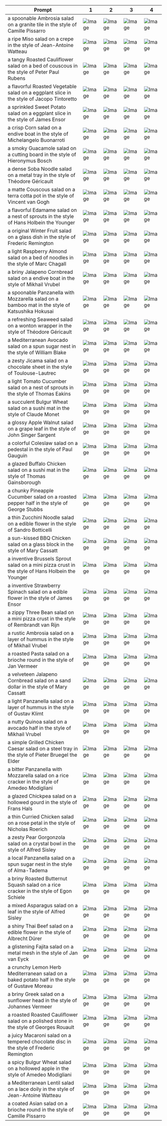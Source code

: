 | Prompt | 1 | 2 | 3 | 4 |
|-|-|-|-|-|
| a spoonable Ambrosia salad on a granite tile in the style of Camille Pissarro | ![Image](https://salad-benchmark-public-assets.s3.us-east-2.amazonaws.com/sdxl/00ade384-cbf4-4734-982a-62dff904dc14-0.jpg) | ![Image](https://salad-benchmark-public-assets.s3.us-east-2.amazonaws.com/sdxl/00ade384-cbf4-4734-982a-62dff904dc14-1.jpg) | ![Image](https://salad-benchmark-public-assets.s3.us-east-2.amazonaws.com/sdxl/00ade384-cbf4-4734-982a-62dff904dc14-2.jpg) | ![Image](https://salad-benchmark-public-assets.s3.us-east-2.amazonaws.com/sdxl/00ade384-cbf4-4734-982a-62dff904dc14-3.jpg) |
| a ripe Miso salad on a crepe in the style of Jean-Antoine Watteau | ![Image](https://salad-benchmark-public-assets.s3.us-east-2.amazonaws.com/sdxl/f6050432-83bd-4847-9631-e58ba9789635-0.jpg) | ![Image](https://salad-benchmark-public-assets.s3.us-east-2.amazonaws.com/sdxl/f6050432-83bd-4847-9631-e58ba9789635-1.jpg) | ![Image](https://salad-benchmark-public-assets.s3.us-east-2.amazonaws.com/sdxl/f6050432-83bd-4847-9631-e58ba9789635-2.jpg) | ![Image](https://salad-benchmark-public-assets.s3.us-east-2.amazonaws.com/sdxl/f6050432-83bd-4847-9631-e58ba9789635-3.jpg) |
| a tangy Roasted Cauliflower salad on a bed of couscous in the style of Peter Paul Rubens | ![Image](https://salad-benchmark-public-assets.s3.us-east-2.amazonaws.com/sdxl/fa01df83-eb85-4c9c-befc-900904a81636-0.jpg) | ![Image](https://salad-benchmark-public-assets.s3.us-east-2.amazonaws.com/sdxl/fa01df83-eb85-4c9c-befc-900904a81636-1.jpg) | ![Image](https://salad-benchmark-public-assets.s3.us-east-2.amazonaws.com/sdxl/fa01df83-eb85-4c9c-befc-900904a81636-2.jpg) | ![Image](https://salad-benchmark-public-assets.s3.us-east-2.amazonaws.com/sdxl/fa01df83-eb85-4c9c-befc-900904a81636-3.jpg) |
| a flavorful Roasted Vegetable salad on a eggplant slice in the style of Jacopo Tintoretto | ![Image](https://salad-benchmark-public-assets.s3.us-east-2.amazonaws.com/sdxl/5fcdf89c-1dc9-4e90-917d-d22db3b2e6ab-0.jpg) | ![Image](https://salad-benchmark-public-assets.s3.us-east-2.amazonaws.com/sdxl/5fcdf89c-1dc9-4e90-917d-d22db3b2e6ab-1.jpg) | ![Image](https://salad-benchmark-public-assets.s3.us-east-2.amazonaws.com/sdxl/5fcdf89c-1dc9-4e90-917d-d22db3b2e6ab-2.jpg) | ![Image](https://salad-benchmark-public-assets.s3.us-east-2.amazonaws.com/sdxl/5fcdf89c-1dc9-4e90-917d-d22db3b2e6ab-3.jpg) |
| a sprinkled Sweet Potato salad on a eggplant slice in the style of James Ensor | ![Image](https://salad-benchmark-public-assets.s3.us-east-2.amazonaws.com/sdxl/467766b6-9ddb-4bc2-b0a9-1a6ad960fb1f-0.jpg) | ![Image](https://salad-benchmark-public-assets.s3.us-east-2.amazonaws.com/sdxl/467766b6-9ddb-4bc2-b0a9-1a6ad960fb1f-1.jpg) | ![Image](https://salad-benchmark-public-assets.s3.us-east-2.amazonaws.com/sdxl/467766b6-9ddb-4bc2-b0a9-1a6ad960fb1f-2.jpg) | ![Image](https://salad-benchmark-public-assets.s3.us-east-2.amazonaws.com/sdxl/467766b6-9ddb-4bc2-b0a9-1a6ad960fb1f-3.jpg) |
| a crisp Corn salad on a endive boat in the style of Michelangelo Buonarroti | ![Image](https://salad-benchmark-public-assets.s3.us-east-2.amazonaws.com/sdxl/fae13a9f-5496-4ea6-9fa4-af953afe6a02-0.jpg) | ![Image](https://salad-benchmark-public-assets.s3.us-east-2.amazonaws.com/sdxl/fae13a9f-5496-4ea6-9fa4-af953afe6a02-1.jpg) | ![Image](https://salad-benchmark-public-assets.s3.us-east-2.amazonaws.com/sdxl/fae13a9f-5496-4ea6-9fa4-af953afe6a02-2.jpg) | ![Image](https://salad-benchmark-public-assets.s3.us-east-2.amazonaws.com/sdxl/fae13a9f-5496-4ea6-9fa4-af953afe6a02-3.jpg) |
| a smoky Guacamole salad on a cutting board in the style of Hieronymus Bosch | ![Image](https://salad-benchmark-public-assets.s3.us-east-2.amazonaws.com/sdxl/1337fde0-0be5-41c9-accd-99370131c8ee-0.jpg) | ![Image](https://salad-benchmark-public-assets.s3.us-east-2.amazonaws.com/sdxl/1337fde0-0be5-41c9-accd-99370131c8ee-1.jpg) | ![Image](https://salad-benchmark-public-assets.s3.us-east-2.amazonaws.com/sdxl/1337fde0-0be5-41c9-accd-99370131c8ee-2.jpg) | ![Image](https://salad-benchmark-public-assets.s3.us-east-2.amazonaws.com/sdxl/1337fde0-0be5-41c9-accd-99370131c8ee-3.jpg) |
| a dense Soba Noodle salad on a metal tray in the style of Théodore Géricault | ![Image](https://salad-benchmark-public-assets.s3.us-east-2.amazonaws.com/sdxl/dab1f50d-1513-45df-a103-044002e7799a-0.jpg) | ![Image](https://salad-benchmark-public-assets.s3.us-east-2.amazonaws.com/sdxl/dab1f50d-1513-45df-a103-044002e7799a-1.jpg) | ![Image](https://salad-benchmark-public-assets.s3.us-east-2.amazonaws.com/sdxl/dab1f50d-1513-45df-a103-044002e7799a-2.jpg) | ![Image](https://salad-benchmark-public-assets.s3.us-east-2.amazonaws.com/sdxl/dab1f50d-1513-45df-a103-044002e7799a-3.jpg) |
| a matte Couscous salad on a terra cotta pot in the style of Vincent van Gogh | ![Image](https://salad-benchmark-public-assets.s3.us-east-2.amazonaws.com/sdxl/74ab0ebf-7372-495c-a8f7-20480f8908cc-0.jpg) | ![Image](https://salad-benchmark-public-assets.s3.us-east-2.amazonaws.com/sdxl/74ab0ebf-7372-495c-a8f7-20480f8908cc-1.jpg) | ![Image](https://salad-benchmark-public-assets.s3.us-east-2.amazonaws.com/sdxl/74ab0ebf-7372-495c-a8f7-20480f8908cc-2.jpg) | ![Image](https://salad-benchmark-public-assets.s3.us-east-2.amazonaws.com/sdxl/74ab0ebf-7372-495c-a8f7-20480f8908cc-3.jpg) |
| a flavorful Edamame salad on a nest of sprouts in the style of Hans Holbein the Younger | ![Image](https://salad-benchmark-public-assets.s3.us-east-2.amazonaws.com/sdxl/36bbd474-920e-49e4-a844-5a197e917985-0.jpg) | ![Image](https://salad-benchmark-public-assets.s3.us-east-2.amazonaws.com/sdxl/36bbd474-920e-49e4-a844-5a197e917985-1.jpg) | ![Image](https://salad-benchmark-public-assets.s3.us-east-2.amazonaws.com/sdxl/36bbd474-920e-49e4-a844-5a197e917985-2.jpg) | ![Image](https://salad-benchmark-public-assets.s3.us-east-2.amazonaws.com/sdxl/36bbd474-920e-49e4-a844-5a197e917985-3.jpg) |
| a original Winter Fruit salad on a glass dish in the style of Frederic Remington | ![Image](https://salad-benchmark-public-assets.s3.us-east-2.amazonaws.com/sdxl/5909f9b6-3cf7-4722-b334-ab79a991eecf-0.jpg) | ![Image](https://salad-benchmark-public-assets.s3.us-east-2.amazonaws.com/sdxl/5909f9b6-3cf7-4722-b334-ab79a991eecf-1.jpg) | ![Image](https://salad-benchmark-public-assets.s3.us-east-2.amazonaws.com/sdxl/5909f9b6-3cf7-4722-b334-ab79a991eecf-2.jpg) | ![Image](https://salad-benchmark-public-assets.s3.us-east-2.amazonaws.com/sdxl/5909f9b6-3cf7-4722-b334-ab79a991eecf-3.jpg) |
| a light Raspberry Almond salad on a bed of noodles in the style of Marc Chagall | ![Image](https://salad-benchmark-public-assets.s3.us-east-2.amazonaws.com/sdxl/1eed1b0d-6551-4b9a-bd2a-db58e2bf7e0a-0.jpg) | ![Image](https://salad-benchmark-public-assets.s3.us-east-2.amazonaws.com/sdxl/1eed1b0d-6551-4b9a-bd2a-db58e2bf7e0a-1.jpg) | ![Image](https://salad-benchmark-public-assets.s3.us-east-2.amazonaws.com/sdxl/1eed1b0d-6551-4b9a-bd2a-db58e2bf7e0a-2.jpg) | ![Image](https://salad-benchmark-public-assets.s3.us-east-2.amazonaws.com/sdxl/1eed1b0d-6551-4b9a-bd2a-db58e2bf7e0a-3.jpg) |
| a briny Jalapeno Cornbread salad on a endive boat in the style of Mikhail Vrubel | ![Image](https://salad-benchmark-public-assets.s3.us-east-2.amazonaws.com/sdxl/6cf5e5fa-120a-439a-bb18-1e8452534edf-0.jpg) | ![Image](https://salad-benchmark-public-assets.s3.us-east-2.amazonaws.com/sdxl/6cf5e5fa-120a-439a-bb18-1e8452534edf-1.jpg) | ![Image](https://salad-benchmark-public-assets.s3.us-east-2.amazonaws.com/sdxl/6cf5e5fa-120a-439a-bb18-1e8452534edf-2.jpg) | ![Image](https://salad-benchmark-public-assets.s3.us-east-2.amazonaws.com/sdxl/6cf5e5fa-120a-439a-bb18-1e8452534edf-3.jpg) |
| a spoonable Panzanella with Mozzarella salad on a bamboo mat in the style of Katsushika Hokusai | ![Image](https://salad-benchmark-public-assets.s3.us-east-2.amazonaws.com/sdxl/1d563a95-0a68-42dd-9fb0-1d055e13f1a4-0.jpg) | ![Image](https://salad-benchmark-public-assets.s3.us-east-2.amazonaws.com/sdxl/1d563a95-0a68-42dd-9fb0-1d055e13f1a4-1.jpg) | ![Image](https://salad-benchmark-public-assets.s3.us-east-2.amazonaws.com/sdxl/1d563a95-0a68-42dd-9fb0-1d055e13f1a4-2.jpg) | ![Image](https://salad-benchmark-public-assets.s3.us-east-2.amazonaws.com/sdxl/1d563a95-0a68-42dd-9fb0-1d055e13f1a4-3.jpg) |
| a refreshing Seaweed salad on a wonton wrapper in the style of Théodore Géricault | ![Image](https://salad-benchmark-public-assets.s3.us-east-2.amazonaws.com/sdxl/e91920da-1933-4e17-9f48-19f010e334e3-0.jpg) | ![Image](https://salad-benchmark-public-assets.s3.us-east-2.amazonaws.com/sdxl/e91920da-1933-4e17-9f48-19f010e334e3-1.jpg) | ![Image](https://salad-benchmark-public-assets.s3.us-east-2.amazonaws.com/sdxl/e91920da-1933-4e17-9f48-19f010e334e3-2.jpg) | ![Image](https://salad-benchmark-public-assets.s3.us-east-2.amazonaws.com/sdxl/e91920da-1933-4e17-9f48-19f010e334e3-3.jpg) |
| a Mediterranean Avocado salad on a spun sugar nest in the style of William Blake | ![Image](https://salad-benchmark-public-assets.s3.us-east-2.amazonaws.com/sdxl/f18a1617-0948-4c92-9f5e-f3fe42fee31b-0.jpg) | ![Image](https://salad-benchmark-public-assets.s3.us-east-2.amazonaws.com/sdxl/f18a1617-0948-4c92-9f5e-f3fe42fee31b-1.jpg) | ![Image](https://salad-benchmark-public-assets.s3.us-east-2.amazonaws.com/sdxl/f18a1617-0948-4c92-9f5e-f3fe42fee31b-2.jpg) | ![Image](https://salad-benchmark-public-assets.s3.us-east-2.amazonaws.com/sdxl/f18a1617-0948-4c92-9f5e-f3fe42fee31b-3.jpg) |
| a zesty Jicama salad on a chocolate sheet in the style of Toulouse-Lautrec | ![Image](https://salad-benchmark-public-assets.s3.us-east-2.amazonaws.com/sdxl/a0a5286e-a944-4573-b9ca-a58e876a4b81-0.jpg) | ![Image](https://salad-benchmark-public-assets.s3.us-east-2.amazonaws.com/sdxl/a0a5286e-a944-4573-b9ca-a58e876a4b81-1.jpg) | ![Image](https://salad-benchmark-public-assets.s3.us-east-2.amazonaws.com/sdxl/a0a5286e-a944-4573-b9ca-a58e876a4b81-2.jpg) | ![Image](https://salad-benchmark-public-assets.s3.us-east-2.amazonaws.com/sdxl/a0a5286e-a944-4573-b9ca-a58e876a4b81-3.jpg) |
| a light Tomato Cucumber salad on a nest of sprouts in the style of Thomas Eakins | ![Image](https://salad-benchmark-public-assets.s3.us-east-2.amazonaws.com/sdxl/b0fbddfe-a06d-4591-af8f-fefef75340a8-0.jpg) | ![Image](https://salad-benchmark-public-assets.s3.us-east-2.amazonaws.com/sdxl/b0fbddfe-a06d-4591-af8f-fefef75340a8-1.jpg) | ![Image](https://salad-benchmark-public-assets.s3.us-east-2.amazonaws.com/sdxl/b0fbddfe-a06d-4591-af8f-fefef75340a8-2.jpg) | ![Image](https://salad-benchmark-public-assets.s3.us-east-2.amazonaws.com/sdxl/b0fbddfe-a06d-4591-af8f-fefef75340a8-3.jpg) |
| a succulent Bulgur Wheat salad on a sushi mat in the style of Claude Monet | ![Image](https://salad-benchmark-public-assets.s3.us-east-2.amazonaws.com/sdxl/fbce8624-eeb2-4d2f-937d-55eaae1f8e26-0.jpg) | ![Image](https://salad-benchmark-public-assets.s3.us-east-2.amazonaws.com/sdxl/fbce8624-eeb2-4d2f-937d-55eaae1f8e26-1.jpg) | ![Image](https://salad-benchmark-public-assets.s3.us-east-2.amazonaws.com/sdxl/fbce8624-eeb2-4d2f-937d-55eaae1f8e26-2.jpg) | ![Image](https://salad-benchmark-public-assets.s3.us-east-2.amazonaws.com/sdxl/fbce8624-eeb2-4d2f-937d-55eaae1f8e26-3.jpg) |
| a glossy Apple Walnut salad on a grape leaf in the style of John Singer Sargent | ![Image](https://salad-benchmark-public-assets.s3.us-east-2.amazonaws.com/sdxl/caf14c28-0fe3-4c8b-b93a-433e322c0f53-0.jpg) | ![Image](https://salad-benchmark-public-assets.s3.us-east-2.amazonaws.com/sdxl/caf14c28-0fe3-4c8b-b93a-433e322c0f53-1.jpg) | ![Image](https://salad-benchmark-public-assets.s3.us-east-2.amazonaws.com/sdxl/caf14c28-0fe3-4c8b-b93a-433e322c0f53-2.jpg) | ![Image](https://salad-benchmark-public-assets.s3.us-east-2.amazonaws.com/sdxl/caf14c28-0fe3-4c8b-b93a-433e322c0f53-3.jpg) |
| a colorful Coleslaw salad on a pedestal in the style of Paul Gauguin | ![Image](https://salad-benchmark-public-assets.s3.us-east-2.amazonaws.com/sdxl/9f1e4dde-4d3c-463a-be4c-61b6661feb4c-0.jpg) | ![Image](https://salad-benchmark-public-assets.s3.us-east-2.amazonaws.com/sdxl/9f1e4dde-4d3c-463a-be4c-61b6661feb4c-1.jpg) | ![Image](https://salad-benchmark-public-assets.s3.us-east-2.amazonaws.com/sdxl/9f1e4dde-4d3c-463a-be4c-61b6661feb4c-2.jpg) | ![Image](https://salad-benchmark-public-assets.s3.us-east-2.amazonaws.com/sdxl/9f1e4dde-4d3c-463a-be4c-61b6661feb4c-3.jpg) |
| a glazed Buffalo Chicken salad on a sushi mat in the style of Thomas Gainsborough | ![Image](https://salad-benchmark-public-assets.s3.us-east-2.amazonaws.com/sdxl/a4560faa-4527-4d44-8fbd-1d1530d90e5c-0.jpg) | ![Image](https://salad-benchmark-public-assets.s3.us-east-2.amazonaws.com/sdxl/a4560faa-4527-4d44-8fbd-1d1530d90e5c-1.jpg) | ![Image](https://salad-benchmark-public-assets.s3.us-east-2.amazonaws.com/sdxl/a4560faa-4527-4d44-8fbd-1d1530d90e5c-2.jpg) | ![Image](https://salad-benchmark-public-assets.s3.us-east-2.amazonaws.com/sdxl/a4560faa-4527-4d44-8fbd-1d1530d90e5c-3.jpg) |
| a chunky Pineapple Cucumber salad on a roasted pepper half in the style of George Stubbs | ![Image](https://salad-benchmark-public-assets.s3.us-east-2.amazonaws.com/sdxl/4e0ba0c5-dcc5-49a0-8b8e-77e2cdc943dc-0.jpg) | ![Image](https://salad-benchmark-public-assets.s3.us-east-2.amazonaws.com/sdxl/4e0ba0c5-dcc5-49a0-8b8e-77e2cdc943dc-1.jpg) | ![Image](https://salad-benchmark-public-assets.s3.us-east-2.amazonaws.com/sdxl/4e0ba0c5-dcc5-49a0-8b8e-77e2cdc943dc-2.jpg) | ![Image](https://salad-benchmark-public-assets.s3.us-east-2.amazonaws.com/sdxl/4e0ba0c5-dcc5-49a0-8b8e-77e2cdc943dc-3.jpg) |
| a thin Zucchini Noodle salad on a edible flower in the style of Sandro Botticelli | ![Image](https://salad-benchmark-public-assets.s3.us-east-2.amazonaws.com/sdxl/7ea4429b-443f-4be6-8f68-7c081b5ffb0c-0.jpg) | ![Image](https://salad-benchmark-public-assets.s3.us-east-2.amazonaws.com/sdxl/7ea4429b-443f-4be6-8f68-7c081b5ffb0c-1.jpg) | ![Image](https://salad-benchmark-public-assets.s3.us-east-2.amazonaws.com/sdxl/7ea4429b-443f-4be6-8f68-7c081b5ffb0c-2.jpg) | ![Image](https://salad-benchmark-public-assets.s3.us-east-2.amazonaws.com/sdxl/7ea4429b-443f-4be6-8f68-7c081b5ffb0c-3.jpg) |
| a sun-kissed BBQ Chicken salad on a glass block in the style of Mary Cassatt | ![Image](https://salad-benchmark-public-assets.s3.us-east-2.amazonaws.com/sdxl/f4bf1780-6e0f-42d4-8280-42f79649be25-0.jpg) | ![Image](https://salad-benchmark-public-assets.s3.us-east-2.amazonaws.com/sdxl/f4bf1780-6e0f-42d4-8280-42f79649be25-1.jpg) | ![Image](https://salad-benchmark-public-assets.s3.us-east-2.amazonaws.com/sdxl/f4bf1780-6e0f-42d4-8280-42f79649be25-2.jpg) | ![Image](https://salad-benchmark-public-assets.s3.us-east-2.amazonaws.com/sdxl/f4bf1780-6e0f-42d4-8280-42f79649be25-3.jpg) |
| a inventive Brussels Sprout salad on a mini pizza crust in the style of Hans Holbein the Younger | ![Image](https://salad-benchmark-public-assets.s3.us-east-2.amazonaws.com/sdxl/3062b7fc-f70c-483b-ba9b-1898cc521722-0.jpg) | ![Image](https://salad-benchmark-public-assets.s3.us-east-2.amazonaws.com/sdxl/3062b7fc-f70c-483b-ba9b-1898cc521722-1.jpg) | ![Image](https://salad-benchmark-public-assets.s3.us-east-2.amazonaws.com/sdxl/3062b7fc-f70c-483b-ba9b-1898cc521722-2.jpg) | ![Image](https://salad-benchmark-public-assets.s3.us-east-2.amazonaws.com/sdxl/3062b7fc-f70c-483b-ba9b-1898cc521722-3.jpg) |
| a inventive Strawberry Spinach salad on a edible flower in the style of James Ensor | ![Image](https://salad-benchmark-public-assets.s3.us-east-2.amazonaws.com/sdxl/baac06b1-47e8-4005-9534-ea93b8c8b8ac-0.jpg) | ![Image](https://salad-benchmark-public-assets.s3.us-east-2.amazonaws.com/sdxl/baac06b1-47e8-4005-9534-ea93b8c8b8ac-1.jpg) | ![Image](https://salad-benchmark-public-assets.s3.us-east-2.amazonaws.com/sdxl/baac06b1-47e8-4005-9534-ea93b8c8b8ac-2.jpg) | ![Image](https://salad-benchmark-public-assets.s3.us-east-2.amazonaws.com/sdxl/baac06b1-47e8-4005-9534-ea93b8c8b8ac-3.jpg) |
| a zippy Three Bean salad on a mini pizza crust in the style of Rembrandt van Rijn | ![Image](https://salad-benchmark-public-assets.s3.us-east-2.amazonaws.com/sdxl/b3bb8b54-0839-4904-86bd-8092761c64cc-0.jpg) | ![Image](https://salad-benchmark-public-assets.s3.us-east-2.amazonaws.com/sdxl/b3bb8b54-0839-4904-86bd-8092761c64cc-1.jpg) | ![Image](https://salad-benchmark-public-assets.s3.us-east-2.amazonaws.com/sdxl/b3bb8b54-0839-4904-86bd-8092761c64cc-2.jpg) | ![Image](https://salad-benchmark-public-assets.s3.us-east-2.amazonaws.com/sdxl/b3bb8b54-0839-4904-86bd-8092761c64cc-3.jpg) |
| a rustic Ambrosia salad on a layer of hummus in the style of Mikhail Vrubel | ![Image](https://salad-benchmark-public-assets.s3.us-east-2.amazonaws.com/sdxl/4f1b7aeb-2727-4b6b-8772-cb85b1f70bdd-0.jpg) | ![Image](https://salad-benchmark-public-assets.s3.us-east-2.amazonaws.com/sdxl/4f1b7aeb-2727-4b6b-8772-cb85b1f70bdd-1.jpg) | ![Image](https://salad-benchmark-public-assets.s3.us-east-2.amazonaws.com/sdxl/4f1b7aeb-2727-4b6b-8772-cb85b1f70bdd-2.jpg) | ![Image](https://salad-benchmark-public-assets.s3.us-east-2.amazonaws.com/sdxl/4f1b7aeb-2727-4b6b-8772-cb85b1f70bdd-3.jpg) |
| a roasted Pasta salad on a brioche round in the style of Jan Vermeer | ![Image](https://salad-benchmark-public-assets.s3.us-east-2.amazonaws.com/sdxl/49d5f70b-bbe4-458b-b73d-aedb4b7fb3cb-0.jpg) | ![Image](https://salad-benchmark-public-assets.s3.us-east-2.amazonaws.com/sdxl/49d5f70b-bbe4-458b-b73d-aedb4b7fb3cb-1.jpg) | ![Image](https://salad-benchmark-public-assets.s3.us-east-2.amazonaws.com/sdxl/49d5f70b-bbe4-458b-b73d-aedb4b7fb3cb-2.jpg) | ![Image](https://salad-benchmark-public-assets.s3.us-east-2.amazonaws.com/sdxl/49d5f70b-bbe4-458b-b73d-aedb4b7fb3cb-3.jpg) |
| a velveteen Jalapeno Cornbread salad on a sand dollar in the style of Mary Cassatt | ![Image](https://salad-benchmark-public-assets.s3.us-east-2.amazonaws.com/sdxl/526420c7-8549-40c1-acb0-ec6077ff059c-0.jpg) | ![Image](https://salad-benchmark-public-assets.s3.us-east-2.amazonaws.com/sdxl/526420c7-8549-40c1-acb0-ec6077ff059c-1.jpg) | ![Image](https://salad-benchmark-public-assets.s3.us-east-2.amazonaws.com/sdxl/526420c7-8549-40c1-acb0-ec6077ff059c-2.jpg) | ![Image](https://salad-benchmark-public-assets.s3.us-east-2.amazonaws.com/sdxl/526420c7-8549-40c1-acb0-ec6077ff059c-3.jpg) |
| a light Panzanella salad on a layer of hummus in the style of Gustav Klimt | ![Image](https://salad-benchmark-public-assets.s3.us-east-2.amazonaws.com/sdxl/a07e3233-5663-4b7c-8ac2-4f86c432d8e9-0.jpg) | ![Image](https://salad-benchmark-public-assets.s3.us-east-2.amazonaws.com/sdxl/a07e3233-5663-4b7c-8ac2-4f86c432d8e9-1.jpg) | ![Image](https://salad-benchmark-public-assets.s3.us-east-2.amazonaws.com/sdxl/a07e3233-5663-4b7c-8ac2-4f86c432d8e9-2.jpg) | ![Image](https://salad-benchmark-public-assets.s3.us-east-2.amazonaws.com/sdxl/a07e3233-5663-4b7c-8ac2-4f86c432d8e9-3.jpg) |
| a nutty Quinoa salad on a avocado half in the style of Mikhail Vrubel | ![Image](https://salad-benchmark-public-assets.s3.us-east-2.amazonaws.com/sdxl/d32c67b1-85b0-4147-8297-f15b775b7913-0.jpg) | ![Image](https://salad-benchmark-public-assets.s3.us-east-2.amazonaws.com/sdxl/d32c67b1-85b0-4147-8297-f15b775b7913-1.jpg) | ![Image](https://salad-benchmark-public-assets.s3.us-east-2.amazonaws.com/sdxl/d32c67b1-85b0-4147-8297-f15b775b7913-2.jpg) | ![Image](https://salad-benchmark-public-assets.s3.us-east-2.amazonaws.com/sdxl/d32c67b1-85b0-4147-8297-f15b775b7913-3.jpg) |
| a simple Grilled Chicken Caesar salad on a steel tray in the style of Pieter Bruegel the Elder | ![Image](https://salad-benchmark-public-assets.s3.us-east-2.amazonaws.com/sdxl/d90dfab6-b0a3-475f-abd5-00e7a9153d88-0.jpg) | ![Image](https://salad-benchmark-public-assets.s3.us-east-2.amazonaws.com/sdxl/d90dfab6-b0a3-475f-abd5-00e7a9153d88-1.jpg) | ![Image](https://salad-benchmark-public-assets.s3.us-east-2.amazonaws.com/sdxl/d90dfab6-b0a3-475f-abd5-00e7a9153d88-2.jpg) | ![Image](https://salad-benchmark-public-assets.s3.us-east-2.amazonaws.com/sdxl/d90dfab6-b0a3-475f-abd5-00e7a9153d88-3.jpg) |
| a bitter Panzanella with Mozzarella salad on a rice cracker in the style of Amedeo Modigliani | ![Image](https://salad-benchmark-public-assets.s3.us-east-2.amazonaws.com/sdxl/77daa20e-d821-4e92-8482-bedd0a00cc38-0.jpg) | ![Image](https://salad-benchmark-public-assets.s3.us-east-2.amazonaws.com/sdxl/77daa20e-d821-4e92-8482-bedd0a00cc38-1.jpg) | ![Image](https://salad-benchmark-public-assets.s3.us-east-2.amazonaws.com/sdxl/77daa20e-d821-4e92-8482-bedd0a00cc38-2.jpg) | ![Image](https://salad-benchmark-public-assets.s3.us-east-2.amazonaws.com/sdxl/77daa20e-d821-4e92-8482-bedd0a00cc38-3.jpg) |
| a glazed Chickpea salad on a hollowed gourd in the style of Frans Hals | ![Image](https://salad-benchmark-public-assets.s3.us-east-2.amazonaws.com/sdxl/1e5bd481-f730-4335-90f1-6c676661673d-0.jpg) | ![Image](https://salad-benchmark-public-assets.s3.us-east-2.amazonaws.com/sdxl/1e5bd481-f730-4335-90f1-6c676661673d-1.jpg) | ![Image](https://salad-benchmark-public-assets.s3.us-east-2.amazonaws.com/sdxl/1e5bd481-f730-4335-90f1-6c676661673d-2.jpg) | ![Image](https://salad-benchmark-public-assets.s3.us-east-2.amazonaws.com/sdxl/1e5bd481-f730-4335-90f1-6c676661673d-3.jpg) |
| a thin Curried Chicken salad on a rose petal in the style of Nicholas Roerich | ![Image](https://salad-benchmark-public-assets.s3.us-east-2.amazonaws.com/sdxl/43c9f545-4c35-4772-a3e3-e990e13718b2-0.jpg) | ![Image](https://salad-benchmark-public-assets.s3.us-east-2.amazonaws.com/sdxl/43c9f545-4c35-4772-a3e3-e990e13718b2-1.jpg) | ![Image](https://salad-benchmark-public-assets.s3.us-east-2.amazonaws.com/sdxl/43c9f545-4c35-4772-a3e3-e990e13718b2-2.jpg) | ![Image](https://salad-benchmark-public-assets.s3.us-east-2.amazonaws.com/sdxl/43c9f545-4c35-4772-a3e3-e990e13718b2-3.jpg) |
| a zesty Pear Gorgonzola salad on a crystal bowl in the style of Alfred Sisley | ![Image](https://salad-benchmark-public-assets.s3.us-east-2.amazonaws.com/sdxl/bc2d5895-624f-4800-b1b3-8973fe69b29f-0.jpg) | ![Image](https://salad-benchmark-public-assets.s3.us-east-2.amazonaws.com/sdxl/bc2d5895-624f-4800-b1b3-8973fe69b29f-1.jpg) | ![Image](https://salad-benchmark-public-assets.s3.us-east-2.amazonaws.com/sdxl/bc2d5895-624f-4800-b1b3-8973fe69b29f-2.jpg) | ![Image](https://salad-benchmark-public-assets.s3.us-east-2.amazonaws.com/sdxl/bc2d5895-624f-4800-b1b3-8973fe69b29f-3.jpg) |
| a local Panzanella salad on a spun sugar nest in the style of Alma-Tadema | ![Image](https://salad-benchmark-public-assets.s3.us-east-2.amazonaws.com/sdxl/ef993752-610f-4ec9-bc00-a62eb8b93f89-0.jpg) | ![Image](https://salad-benchmark-public-assets.s3.us-east-2.amazonaws.com/sdxl/ef993752-610f-4ec9-bc00-a62eb8b93f89-1.jpg) | ![Image](https://salad-benchmark-public-assets.s3.us-east-2.amazonaws.com/sdxl/ef993752-610f-4ec9-bc00-a62eb8b93f89-2.jpg) | ![Image](https://salad-benchmark-public-assets.s3.us-east-2.amazonaws.com/sdxl/ef993752-610f-4ec9-bc00-a62eb8b93f89-3.jpg) |
| a briny Roasted Butternut Squash salad on a rice cracker in the style of Egon Schiele | ![Image](https://salad-benchmark-public-assets.s3.us-east-2.amazonaws.com/sdxl/40aa9b9d-b5f1-46bc-ab0d-b0c8e98ad067-0.jpg) | ![Image](https://salad-benchmark-public-assets.s3.us-east-2.amazonaws.com/sdxl/40aa9b9d-b5f1-46bc-ab0d-b0c8e98ad067-1.jpg) | ![Image](https://salad-benchmark-public-assets.s3.us-east-2.amazonaws.com/sdxl/40aa9b9d-b5f1-46bc-ab0d-b0c8e98ad067-2.jpg) | ![Image](https://salad-benchmark-public-assets.s3.us-east-2.amazonaws.com/sdxl/40aa9b9d-b5f1-46bc-ab0d-b0c8e98ad067-3.jpg) |
| a mixed Asparagus salad on a leaf in the style of Alfred Sisley | ![Image](https://salad-benchmark-public-assets.s3.us-east-2.amazonaws.com/sdxl/67bd09c5-cb3b-4a2c-95b8-98b37e5d591c-0.jpg) | ![Image](https://salad-benchmark-public-assets.s3.us-east-2.amazonaws.com/sdxl/67bd09c5-cb3b-4a2c-95b8-98b37e5d591c-1.jpg) | ![Image](https://salad-benchmark-public-assets.s3.us-east-2.amazonaws.com/sdxl/67bd09c5-cb3b-4a2c-95b8-98b37e5d591c-2.jpg) | ![Image](https://salad-benchmark-public-assets.s3.us-east-2.amazonaws.com/sdxl/67bd09c5-cb3b-4a2c-95b8-98b37e5d591c-3.jpg) |
| a shiny Thai Beef salad on a edible flower in the style of Albrecht Dürer | ![Image](https://salad-benchmark-public-assets.s3.us-east-2.amazonaws.com/sdxl/25811ccc-3175-4eb7-87dd-e16dc91377f2-0.jpg) | ![Image](https://salad-benchmark-public-assets.s3.us-east-2.amazonaws.com/sdxl/25811ccc-3175-4eb7-87dd-e16dc91377f2-1.jpg) | ![Image](https://salad-benchmark-public-assets.s3.us-east-2.amazonaws.com/sdxl/25811ccc-3175-4eb7-87dd-e16dc91377f2-2.jpg) | ![Image](https://salad-benchmark-public-assets.s3.us-east-2.amazonaws.com/sdxl/25811ccc-3175-4eb7-87dd-e16dc91377f2-3.jpg) |
| a glistening Fajita salad on a metal mesh in the style of Jan van Eyck | ![Image](https://salad-benchmark-public-assets.s3.us-east-2.amazonaws.com/sdxl/4a2caae4-e382-4e1b-87a2-757481544c07-0.jpg) | ![Image](https://salad-benchmark-public-assets.s3.us-east-2.amazonaws.com/sdxl/4a2caae4-e382-4e1b-87a2-757481544c07-1.jpg) | ![Image](https://salad-benchmark-public-assets.s3.us-east-2.amazonaws.com/sdxl/4a2caae4-e382-4e1b-87a2-757481544c07-2.jpg) | ![Image](https://salad-benchmark-public-assets.s3.us-east-2.amazonaws.com/sdxl/4a2caae4-e382-4e1b-87a2-757481544c07-3.jpg) |
| a crunchy Lemon Herb Mediterranean salad on a baked potato half in the style of Gustave Moreau | ![Image](https://salad-benchmark-public-assets.s3.us-east-2.amazonaws.com/sdxl/b1d31f3f-7c12-4e49-a697-7a064b50440f-0.jpg) | ![Image](https://salad-benchmark-public-assets.s3.us-east-2.amazonaws.com/sdxl/b1d31f3f-7c12-4e49-a697-7a064b50440f-1.jpg) | ![Image](https://salad-benchmark-public-assets.s3.us-east-2.amazonaws.com/sdxl/b1d31f3f-7c12-4e49-a697-7a064b50440f-2.jpg) | ![Image](https://salad-benchmark-public-assets.s3.us-east-2.amazonaws.com/sdxl/b1d31f3f-7c12-4e49-a697-7a064b50440f-3.jpg) |
| a briny Greek salad on a sunflower head in the style of Johannes Vermeer | ![Image](https://salad-benchmark-public-assets.s3.us-east-2.amazonaws.com/sdxl/d3b795df-6bf7-480c-bcb6-d87fe91b4475-0.jpg) | ![Image](https://salad-benchmark-public-assets.s3.us-east-2.amazonaws.com/sdxl/d3b795df-6bf7-480c-bcb6-d87fe91b4475-1.jpg) | ![Image](https://salad-benchmark-public-assets.s3.us-east-2.amazonaws.com/sdxl/d3b795df-6bf7-480c-bcb6-d87fe91b4475-2.jpg) | ![Image](https://salad-benchmark-public-assets.s3.us-east-2.amazonaws.com/sdxl/d3b795df-6bf7-480c-bcb6-d87fe91b4475-3.jpg) |
| a roasted Roasted Cauliflower salad on a polished stone in the style of Georges Rouault | ![Image](https://salad-benchmark-public-assets.s3.us-east-2.amazonaws.com/sdxl/a2a73b3a-48be-48ab-9356-31579642744b-0.jpg) | ![Image](https://salad-benchmark-public-assets.s3.us-east-2.amazonaws.com/sdxl/a2a73b3a-48be-48ab-9356-31579642744b-1.jpg) | ![Image](https://salad-benchmark-public-assets.s3.us-east-2.amazonaws.com/sdxl/a2a73b3a-48be-48ab-9356-31579642744b-2.jpg) | ![Image](https://salad-benchmark-public-assets.s3.us-east-2.amazonaws.com/sdxl/a2a73b3a-48be-48ab-9356-31579642744b-3.jpg) |
| a juicy Macaroni salad on a tempered chocolate disc in the style of Frederic Remington | ![Image](https://salad-benchmark-public-assets.s3.us-east-2.amazonaws.com/sdxl/e3cf242a-88bf-497e-aac8-2667b56172bb-0.jpg) | ![Image](https://salad-benchmark-public-assets.s3.us-east-2.amazonaws.com/sdxl/e3cf242a-88bf-497e-aac8-2667b56172bb-1.jpg) | ![Image](https://salad-benchmark-public-assets.s3.us-east-2.amazonaws.com/sdxl/e3cf242a-88bf-497e-aac8-2667b56172bb-2.jpg) | ![Image](https://salad-benchmark-public-assets.s3.us-east-2.amazonaws.com/sdxl/e3cf242a-88bf-497e-aac8-2667b56172bb-3.jpg) |
| a spicy Bulgur Wheat salad on a hollowed apple in the style of Amedeo Modigliani | ![Image](https://salad-benchmark-public-assets.s3.us-east-2.amazonaws.com/sdxl/cb5df24b-b0f5-4cfc-8f13-4b84ce25f3af-0.jpg) | ![Image](https://salad-benchmark-public-assets.s3.us-east-2.amazonaws.com/sdxl/cb5df24b-b0f5-4cfc-8f13-4b84ce25f3af-1.jpg) | ![Image](https://salad-benchmark-public-assets.s3.us-east-2.amazonaws.com/sdxl/cb5df24b-b0f5-4cfc-8f13-4b84ce25f3af-2.jpg) | ![Image](https://salad-benchmark-public-assets.s3.us-east-2.amazonaws.com/sdxl/cb5df24b-b0f5-4cfc-8f13-4b84ce25f3af-3.jpg) |
| a Mediterranean Lentil salad on a lace doily in the style of Jean-Antoine Watteau | ![Image](https://salad-benchmark-public-assets.s3.us-east-2.amazonaws.com/sdxl/323a18a7-c888-4d5f-a9b4-c0bff31a3524-0.jpg) | ![Image](https://salad-benchmark-public-assets.s3.us-east-2.amazonaws.com/sdxl/323a18a7-c888-4d5f-a9b4-c0bff31a3524-1.jpg) | ![Image](https://salad-benchmark-public-assets.s3.us-east-2.amazonaws.com/sdxl/323a18a7-c888-4d5f-a9b4-c0bff31a3524-2.jpg) | ![Image](https://salad-benchmark-public-assets.s3.us-east-2.amazonaws.com/sdxl/323a18a7-c888-4d5f-a9b4-c0bff31a3524-3.jpg) |
| a coated Asian salad on a brioche round in the style of Camille Pissarro | ![Image](https://salad-benchmark-public-assets.s3.us-east-2.amazonaws.com/sdxl/6cc8ef47-ff16-4bf2-afeb-ba89e3c09736-0.jpg) | ![Image](https://salad-benchmark-public-assets.s3.us-east-2.amazonaws.com/sdxl/6cc8ef47-ff16-4bf2-afeb-ba89e3c09736-1.jpg) | ![Image](https://salad-benchmark-public-assets.s3.us-east-2.amazonaws.com/sdxl/6cc8ef47-ff16-4bf2-afeb-ba89e3c09736-2.jpg) | ![Image](https://salad-benchmark-public-assets.s3.us-east-2.amazonaws.com/sdxl/6cc8ef47-ff16-4bf2-afeb-ba89e3c09736-3.jpg) |
